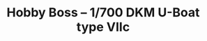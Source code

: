 ---
layout: product
title: "Hobby Boss – 1/700 DKM U-Boat type VIIc"
price: "700" 
desc: "Maketa"
img_path: "/assets/img/HB87009.webp"
brand: "N/A"
available: true
special_offer: false
new: false
soon: false
cat: "010000"
subcat: "013500"
subsubcat: "0N/A"
sifra: "HB87009"
popular: false
---